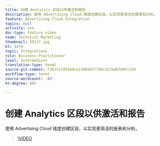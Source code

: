 ```yaml
---
title: 创建 Analytics 区段以供激活和报告
description: 使用 Advertising Cloud 维度创建区段，以实现更简洁的报表和分析。
feature: Advertising Cloud Integration
topics: null
activity: use
doc-type: feature video
team: Technical Marketing
thumbnail: 35117.jpg
kt: 5474
topic: Integrations
role: Business Practitioner
level: Intermediate
translation-type: tm+mt
source-git-commit: f3b3fa7d91b0cb21005b57768ca23ed6700fcc03
workflow-type: tm+mt
source-wordcount: '45'
ht-degree: 86%

---
```



# 创建 Analytics 区段以供激活和报告

使用 Advertising Cloud 维度创建区段，以实现更简洁的报表和分析。

>[!VIDEO](https://video.tv.adobe.com/v/35117/?quality=12&learn=on)
